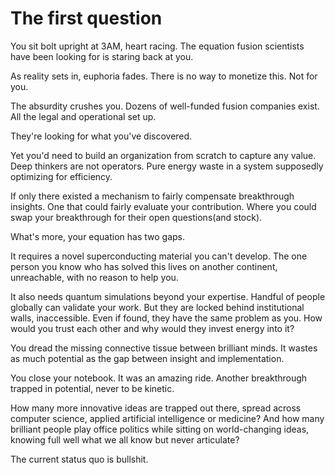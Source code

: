 # The first question

You sit bolt upright at 3AM, heart racing. 
The equation fusion scientists have been looking for is staring back at you.

As reality sets in, euphoria fades.
There is no way to monetize this. Not for you.

The absurdity crushes you. 
Dozens of well-funded fusion companies exist.
All the legal and operational set up. 

They're looking for what you've discovered.

Yet you'd need to build an organization from scratch to capture any value. 
Deep thinkers are not operators.
Pure energy waste in a system supposedly optimizing for efficiency.

If only there existed a mechanism to fairly compensate breakthrough insights.
One that could fairly evaluate your contribution.
Where you could swap your breakthrough for their open questions(and stock).

What's more, your equation has two gaps. 

It requires a novel superconducting material you can't develop. 
The one person you know who has solved this lives on another continent, unreachable, with no reason to help you.

It also needs quantum simulations beyond your expertise. 
Handful of people globally can validate your work.
But they are locked behind institutional walls, inaccessible. 
Even if found, they have the same problem as you.
How would you trust each other and why would they invest energy into it?

You dread the missing connective tissue between brilliant minds.
It wastes as much potential as the gap between insight and implementation.

You close your notebook. It was an amazing ride.
Another breakthrough trapped in potential, never to be kinetic.

How many more innovative ideas are trapped out there, spread across computer science, applied artificial intelligence or medicine? 
And how many brilliant people play office politics while sitting on world-changing ideas, knowing full well what we all know but never articulate?

The current status quo is bullshit.